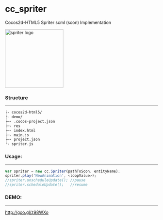 # cc_spriter
Cocos2d-HTML5 Spriter scml (scon) Implementation 

<a href="http://www.brashmonkey.com/">
  <img title="spriter logo" src="https://pbs.twimg.com/profile_images/2556942741/yxn4f63yjqc74hyf2ylb.png" width="192">
</a>

### Structure
----------

```sh
├- cocos2d-html5/
├- demo/
├─- .cocos-project.json
├─- res
├─- index.html
├─- main.js
├─- project.json
└- spriter.js
```

### Usage:
----------

```js
var spriter = new cc.Spriter(pathToScon, entityName);
spriter.play('NewAnimation', <loopValue>);
//spriter.unscheduleUpdate(); //pause
//spriter.scheduleUpdate();   //resume
```

### DEMO:
----------
http://goo.gl/z98WXo
